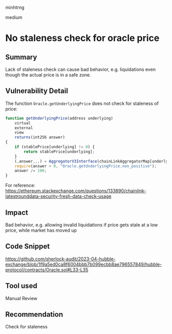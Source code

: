 minhtrng

medium

# No staleness check for oracle price

## Summary

Lack of staleness check can cause bad behavior, e.g. liquidations even though the actual price is in a safe zone.

## Vulnerability Detail

The function `Oracle.getUnderlyingPrice` does not check for staleness of price:

```js
function getUnderlyingPrice(address underlying)
    virtual
    external
    view
    returns(int256 answer)
{
    if (stablePrice[underlying] != 0) {
        return stablePrice[underlying];
    }
    (,answer,,,) = AggregatorV3Interface(chainLinkAggregatorMap[underlying]).latestRoundData();
    require(answer > 0, "Oracle.getUnderlyingPrice.non_positive");
    answer /= 100;
}
```

For reference: https://ethereum.stackexchange.com/questions/133890/chainlink-latestrounddata-security-fresh-data-check-usage

## Impact

Bad behavior, e.g. allowing invalid liquidations if price gets stale at a low price, while market has moved up

## Code Snippet

https://github.com/sherlock-audit/2023-04-hubble-exchange/blob/1f9a5ed0ca8f6004bbb7b099ecbb8ae796557849/hubble-protocol/contracts/Oracle.sol#L33-L35

## Tool used

Manual Review

## Recommendation

Check for staleness